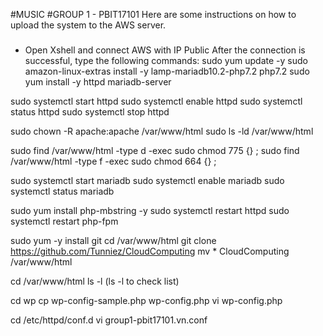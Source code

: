 #MUSIC
#GROUP 1 - PBIT17101
Here are some instructions on how to upload the system to the AWS server.
#####
- Open Xshell and connect AWS with IP Public
After the connection is successful, type the following commands:
sudo yum update -y 
sudo amazon-linux-extras install -y lamp-mariadb10.2-php7.2 php7.2
sudo yum install -y httpd mariadb-server


sudo systemctl start httpd
sudo systemctl enable httpd
sudo systemctl status httpd
sudo systemctl stop httpd



sudo chown -R apache:apache /var/www/html
sudo ls -ld /var/www/html



sudo  find /var/www/html -type d -exec sudo chmod 775 {} \;
sudo  find /var/www/html -type f -exec sudo chmod 664 {} \;


sudo systemctl start mariadb
sudo systemctl enable mariadb
sudo systemctl status mariadb


sudo yum install php-mbstring -y
sudo systemctl restart httpd
sudo systemctl restart php-fpm



sudo yum -y install git
cd /var/www/html
git clone https://github.com/Tunniez/CloudComputing
mv * CloudComputing /var/www/html

cd /var/www/html
ls -l (ls -l to check list)

cd wp
cp wp-config-sample.php wp-config.php
vi wp-config.php

cd /etc/httpd/conf.d
vi group1-pbit17101.vn.conf
